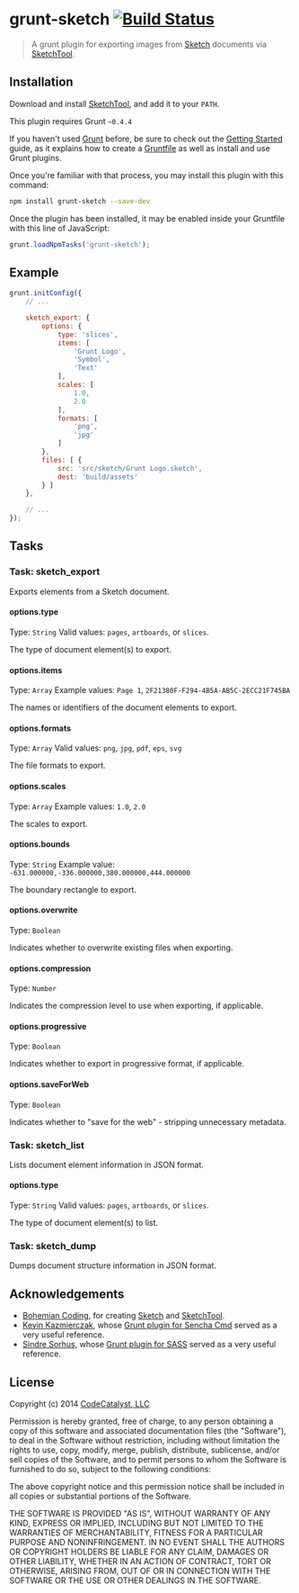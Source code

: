 # grunt-sketch [![Build Status](https://travis-ci.org/CodeCatalyst/grunt-sketch.png?branch=master)](https://travis-ci.org/CodeCatalyst/grunt-sketch)

> A grunt plugin for exporting images from [Sketch](http://bohemiancoding.com/sketch/) documents via [SketchTool](http://bohemiancoding.com/sketch/tool/).

## Installation

Download and install [SketchTool](http://bohemiancoding.com/sketch/tool/), and add it to your `PATH`.

This plugin requires Grunt `~0.4.4`

If you haven't used [Grunt](http://gruntjs.com/) before, be sure to check out the [Getting Started](http://gruntjs.com/getting-started) guide, as it explains how to create a [Gruntfile](http://gruntjs.com/sample-gruntfile) as well as install and use Grunt plugins.

Once you're familiar with that process, you may install this plugin with this command:

```bash
npm install grunt-sketch --save-dev
```

Once the plugin has been installed, it may be enabled inside your Gruntfile with this line of JavaScript:

```js
grunt.loadNpmTasks('grunt-sketch');
```

## Example

```js
grunt.initConfig({
	// ...

	sketch_export: {
		options: {
			type: 'slices',
			items: [
				'Grunt Logo',
				'Symbol',
				'Text'
			],
			scales: [
				1.0,
				2.0
			],
			formats: [
				'png',
				'jpg'
			]
		},
		files: [ {
			src: 'src/sketch/Grunt Logo.sketch',
			dest: 'build/assets'
		} ]
	},

	// ...
});
```

## Tasks

### Task: sketch_export

Exports elements from a Sketch document.

#### options.type
Type: `String`
Valid values: `pages`, `artboards`, or `slices`.

The type of document element(s) to export.

#### options.items
Type: `Array`
Example values: `Page 1`, `2F21380F-F294-4B5A-AB5C-2ECC21F745BA`

The names or identifiers of the document elements to export.

#### options.formats
Type: `Array`
Valid values: `png`, `jpg`, `pdf`, `eps`, `svg`

The file formats to export.

#### options.scales
Type: `Array`
Example values: `1.0`, `2.0`

The scales to export.

#### options.bounds
Type: `String`
Example value: `-631.000000,-336.000000,380.000000,444.000000`

The boundary rectangle to export.

#### options.overwrite
Type: `Boolean`

Indicates whether to overwrite existing files when exporting.

#### options.compression
Type: `Number`

Indicates the compression level to use when exporting, if applicable.

#### options.progressive
Type: `Boolean`

Indicates whether to export in progressive format, if applicable.

#### options.saveForWeb
Type: `Boolean`

Indicates whether to "save for the web" - stripping unnecessary metadata.

### Task: sketch_list

Lists document element information in JSON format.

#### options.type
Type: `String`
Valid values: `pages`, `artboards`, or `slices`.

The type of document element(s) to list.

### Task: sketch_dump

Dumps document structure information in JSON format.

## Acknowledgements

* [Bohemian Coding](http://bohemiancoding.com/about-us/), for creating [Sketch](http://bohemiancoding.com/sketch/) and [SketchTool](http://bohemiancoding.com/sketch/tool/).
* [Kevin Kazmierczak](https://github.com/kazmiekr), whose [Grunt plugin for Sencha Cmd](https://github.com/kazmiekr/grunt-sencha-build) served as a very useful reference.
* [Sindre Sorhus](https://github.com/sindresorhus), whose [Grunt plugin for SASS](https://github.com/gruntjs/grunt-contrib-sass) served as a very useful reference.

## License

Copyright (c) 2014 [CodeCatalyst, LLC](http://www.codecatalyst.com/)

Permission is hereby granted, free of charge, to any person
obtaining a copy of this software and associated documentation
files (the "Software"), to deal in the Software without
restriction, including without limitation the rights to use,
copy, modify, merge, publish, distribute, sublicense, and/or sell
copies of the Software, and to permit persons to whom the
Software is furnished to do so, subject to the following
conditions:

The above copyright notice and this permission notice shall be
included in all copies or substantial portions of the Software.

THE SOFTWARE IS PROVIDED "AS IS", WITHOUT WARRANTY OF ANY KIND,
EXPRESS OR IMPLIED, INCLUDING BUT NOT LIMITED TO THE WARRANTIES
OF MERCHANTABILITY, FITNESS FOR A PARTICULAR PURPOSE AND
NONINFRINGEMENT. IN NO EVENT SHALL THE AUTHORS OR COPYRIGHT
HOLDERS BE LIABLE FOR ANY CLAIM, DAMAGES OR OTHER LIABILITY,
WHETHER IN AN ACTION OF CONTRACT, TORT OR OTHERWISE, ARISING
FROM, OUT OF OR IN CONNECTION WITH THE SOFTWARE OR THE USE OR
OTHER DEALINGS IN THE SOFTWARE.
